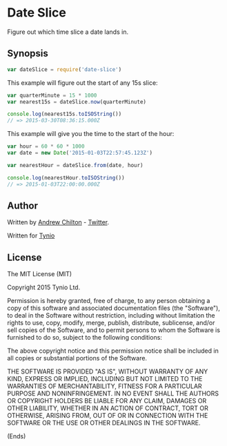 # Date Slice #

Figure out which time slice a date lands in.

## Synopsis ##

```js
var dateSlice = require('date-slice')
```

This example will figure out the start of any 15s slice:

```js
var quarterMinute = 15 * 1000
var nearest15s = dateSlice.now(quarterMinute)

console.log(nearest15s.toISOString())
// => 2015-03-30T08:36:15.000Z
```

This example will give you the time to the start of the hour:

```js
var hour = 60 * 60 * 1000
var date = new Date('2015-01-03T22:57:45.123Z')

var nearestHour = dateSlice.from(date, hour)

console.log(nearestHour.toISOString())
// => 2015-01-03T22:00:00.000Z
```

## Author ##

Written by [Andrew Chilton](http://chilts.org/) - [Twitter](https://twitter.com/andychilton).

Written for [Tynio](https://tyn.io/)

## License ##

The MIT License (MIT)

Copyright 2015 Tynio Ltd.

Permission is hereby granted, free of charge, to any person obtaining a copy of this software and associated
documentation files (the "Software"), to deal in the Software without restriction, including without limitation the
rights to use, copy, modify, merge, publish, distribute, sublicense, and/or sell copies of the Software, and to permit
persons to whom the Software is furnished to do so, subject to the following conditions:

The above copyright notice and this permission notice shall be included in all copies or substantial portions of the
Software.

THE SOFTWARE IS PROVIDED "AS IS", WITHOUT WARRANTY OF ANY KIND, EXPRESS OR IMPLIED, INCLUDING BUT NOT LIMITED TO THE
WARRANTIES OF MERCHANTABILITY, FITNESS FOR A PARTICULAR PURPOSE AND NONINFRINGEMENT. IN NO EVENT SHALL THE AUTHORS OR
COPYRIGHT HOLDERS BE LIABLE FOR ANY CLAIM, DAMAGES OR OTHER LIABILITY, WHETHER IN AN ACTION OF CONTRACT, TORT OR
OTHERWISE, ARISING FROM, OUT OF OR IN CONNECTION WITH THE SOFTWARE OR THE USE OR OTHER DEALINGS IN THE SOFTWARE.

(Ends)
